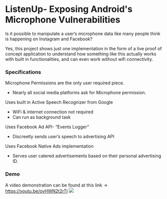 # ListenUp- Exposing Android's Microphone Vulnerabilities

Is it possible to manipulate a user’s microphone data like many people think is happening on Instagram and Facebook?

Yes, this project shows just one implementation in the form of a live proof of concept application to understand how something like this
actually works with built in functionalities, and can even work without wifi connectivity.

### Specifications

Microphone Permissions are the only user required piece.
- Nearly all social media platforms ask for Microphone permission.

Uses built in Active Speech Recognizer from Google
- WiFi & internet connection not required
- Can run as background task

Uses Facebook Ad API- “Events Logger”
- Discreetly sends user’s speech to advertising API

Uses Facebook Native Ads implementation
- Serves user catered advertisements based on their personal advertising ID.

### Demo
A video demonstration can be found at this link -> https://youtu.be/ovHWN2t2rTI
<img src="https://2.bp.blogspot.com/-XjMoXsCYrm8/XRUU_H2Np5I/AAAAAAAAFyg/FQhMzNoiOaA936HQcIcVkNwwcfMbCE0CQCLcBGAs/s1200/instagram-facebook-not-listening.jpg">

